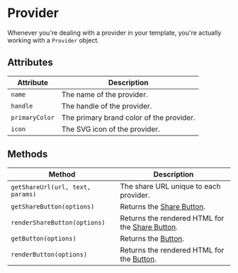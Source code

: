 # Provider
Whenever you're dealing with a provider in your template, you're actually working with a `Provider` object.

## Attributes

Attribute | Description
--- | ---
`name` | The name of the provider.
`handle` | The handle of the provider.
`primaryColor` | The primary brand color of the provider.
`icon` | The SVG icon of the provider.

## Methods

Method | Description
--- | ---
`getShareUrl(url, text, params)` | The share URL unique to each provider.
`getShareButton(options)` | Returns the [Share Button](docs:developers/share-button).
`renderShareButton(options)` | Returns the rendered HTML for the [Share Button](docs:developers/share-button).
`getButton(options)` | Returns the [Button](docs:developers/button).
`renderButton(options)` | Returns the rendered HTML for the [Button](docs:developers/button).
